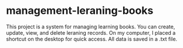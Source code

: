 # management-leraning-books
This project is a system for managing learning books. You can create, update, view, and delete leraning records. On my computer, I placed a shortcut on the desktop for quick access. All data is saved in a .txt file.

